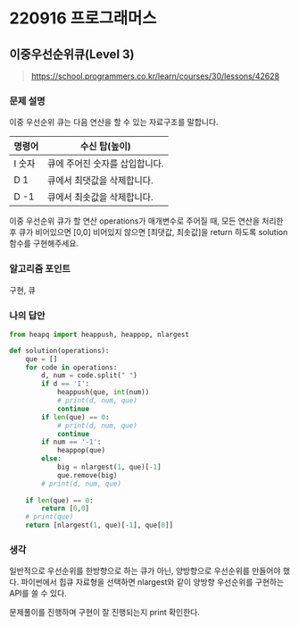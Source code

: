 # 220916 프로그래머스

## 이중우선순위큐(Level 3)

> https://school.programmers.co.kr/learn/courses/30/lessons/42628

### 문제 설명

이중 우선순위 큐는 다음 연산을 할 수 있는 자료구조를 말합니다.

| 명령어 | 수신 탑(높이)                  |
| ------ | ------------------------------ |
| I 숫자 | 큐에 주어진 숫자를 삽입합니다. |
| D 1    | 큐에서 최댓값을 삭제합니다.    |
| D -1   | 큐에서 최솟값을 삭제합니다.    |

이중 우선순위 큐가 할 연산 operations가 매개변수로 주어질 때, 모든 연산을 처리한 후 큐가 비어있으면 [0,0] 비어있지 않으면 [최댓값, 최솟값]을 return 하도록 solution 함수를 구현해주세요.

### 알고리즘 포인트

구현, 큐

### 나의 답안

```python
from heapq import heappush, heappop, nlargest

def solution(operations):
    que = []
    for code in operations:
        d, num = code.split(" ")
        if d == 'I':
            heappush(que, int(num))
            # print(d, num, que)
            continue
        if len(que) == 0:
            # print(d, num, que)
            continue
        if num == '-1':
            heappop(que)
        else:
            big = nlargest(1, que)[-1]
            que.remove(big)
        # print(d, num, que)
    
    if len(que) == 0:
        return [0,0]
    # print(que)
    return [nlargest(1, que)[-1], que[0]]
```

### 생각

일반적으로 우선순위를 한방향으로 하는 큐가 아닌, 양방향으로 우선순위를 만들어야 했다. 파이썬에서 힙큐 자료형을 선택하면 nlargest와 같이 양방향 우선순위를 구현하는 API를 쓸 수 있다. 

문제풀이를 진행하며 구현이 잘 진행되는지 print 확인한다.
